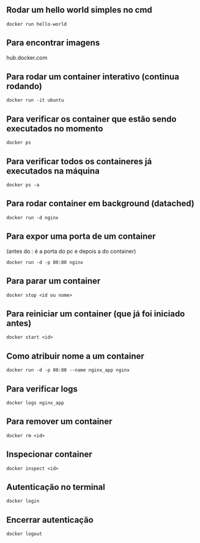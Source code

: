 ## Rodar um hello world simples no cmd

```
docker run hello-world
```

## Para encontrar imagens

hub.docker.com

## Para rodar um container interativo (continua rodando)

```
docker run -it ubuntu
```

## Para verificar os container que estão sendo executados no momento

```
docker ps
```

## Para verificar todos os containeres já executados na máquina

```
docker ps -a
```

## Para rodar container em background (datached)

```
docker run -d nginx
```

## Para expor uma porta de um container
(antes do : é a porta do pc e depois a do container)

```
docker run -d -p 80:80 nginx
```

## Para parar um container 

```
docker stop <id ou nome>
```

## Para reiniciar um container (que já foi iniciado antes)

```
docker start <id>
```

## Como atribuir nome a um container

```
docker run -d -p 80:80 --name nginx_app nginx
```

## Para verificar logs

```
docker logs nginx_app
```

## Para remover um container

```
docker rm <id>
```

## Inspecionar container

```
docker inspect <id>
```

## Autenticação no terminal

```
docker login
```

## Encerrar autenticação

```
docker logout
```
